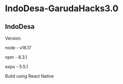 # IndoDesa-GarudaHacks3.0

## IndoDesa

Version:

node - v16.17

npm - 8.3.1

expo - 5.5.1

Build using React Native


